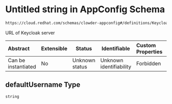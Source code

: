 # Untitled string in AppConfig Schema

```txt
https://cloud.redhat.com/schemas/clowder-appconfig#/definitions/KeycloakConfig/properties/defaultUsername
```

URL of Keycloak server


| Abstract            | Extensible | Status         | Identifiable            | Custom Properties | Additional Properties | Access Restrictions | Defined In                                                    |
| :------------------ | ---------- | -------------- | ----------------------- | :---------------- | --------------------- | ------------------- | ------------------------------------------------------------- |
| Can be instantiated | No         | Unknown status | Unknown identifiability | Forbidden         | Allowed               | none                | [schema.json\*](../../out/schema.json "open original schema") |

## defaultUsername Type

`string`
